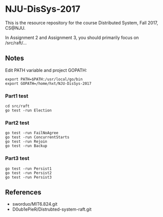 # NJU-DisSys-2017
This is the resource repository for the course Distributed System, Fall 2017, CS@NJU.

In Assignment 2 and Assignment 3, you should primarily focus on /src/raft/...


## Notes
Edit PATH variable and project GOPATH:
```shell
export PATH=$PATH:/usr/local/go/bin
export GOPATH=/home/hxt/NJU-DisSys-2017
```

### Part1 test
```shell
cd src/raft
go test -run Election
```

### Part2 test
```shell
go test -run FailNoAgree
go test -run ConcurrentStarts
go test -run Rejoin
go test -run Backup
```

### Part3 test
```shell
go test -run Persist1
go test -run Persist2
go test -run Persist3
```

## References
- sworduo/MIT6.824.git
- D0ub1ePieR/Distrubted-system-raft.git